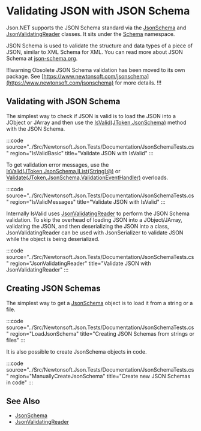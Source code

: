 ﻿# Validating JSON with JSON Schema

Json.NET supports the JSON Schema standard via the [JsonSchema](/api/newtonsoft/json/schema/jsonschema/) and [JsonValidatingReader](/api/newtonsoft/json/jsonvalidatingreader/) classes. It sits under the [Schema](N:Newtonsoft.Json.Schema) namespace.

JSON Schema is used to validate the structure and data types of a piece of JSON, similar to XML Schema for XML. You can read more about JSON Schema at [json-schema.org](http://json-schema.org/).

!!!warning Obsolete
JSON Schema validation has been moved to its own package. See [https://www.newtonsoft.com/jsonschema](https://www.newtonsoft.com/jsonschema) for more details.
!!!

## Validating with JSON Schema

The simplest way to check if JSON is valid is to load the JSON into a JObject or JArray and then use the [IsValid(JToken,JsonSchema)](/api/newtonsoft/json/schema/extensions/#method-isvalid) method with the JSON Schema.

:::code source="../Src/Newtonsoft.Json.Tests/Documentation/JsonSchemaTests.cs" region="IsValidBasic" title="Validate JSON with IsValid" :::

To get validation error messages, use the [IsValid(JToken,JsonSchema,IList{String}@)](/api/newtonsoft/json/schema/extensions/#method-isvalid) or [Validate(JToken,JsonSchema,ValidationEventHandler)](/api/newtonsoft/json/schema/extensions/#method-validate) overloads.

:::code source="../Src/Newtonsoft.Json.Tests/Documentation/JsonSchemaTests.cs" region="IsValidMessages" title="Validate JSON with IsValid" :::

Internally IsValid uses [JsonValidatingReader](/api/newtonsoft/json/jsonvalidatingreader/) to perform the JSON Schema validation. To skip the overhead of loading JSON into a JObject/JArray, validating the JSON, and then deserializing the JSON into a class, JsonValidatingReader can be used with JsonSerializer to validate JSON while the object is being deserialized.

:::code source="../Src/Newtonsoft.Json.Tests/Documentation/JsonSchemaTests.cs" region="JsonValidatingReader" title="Validate JSON with JsonValidatingReader" :::

## Creating JSON Schemas

The simplest way to get a [JsonSchema](/api/newtonsoft/json/schema/jsonschema/) object is to load it from a string or a file.

:::code source="../Src/Newtonsoft.Json.Tests/Documentation/JsonSchemaTests.cs" region="LoadJsonSchema" title="Creating JSON Schemas from strings or files" :::

It is also possible to create JsonSchema objects in code.

:::code source="../Src/Newtonsoft.Json.Tests/Documentation/JsonSchemaTests.cs" region="ManuallyCreateJsonSchema" title="Create new JSON Schemas in code" :::

## See Also

- [JsonSchema](/api/newtonsoft/json/schema/jsonschema/)
- [JsonValidatingReader](/api/newtonsoft/json/jsonvalidatingreader/)